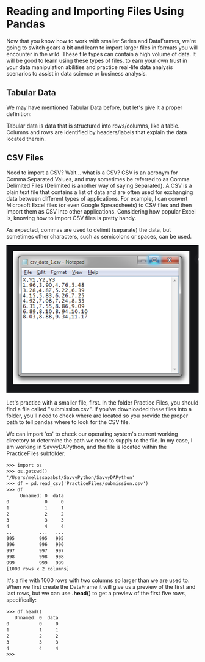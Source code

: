 # Reading and Importing Files Using Pandas

Now that you know how to work with smaller Series and DataFrames, we're going to switch gears a bit and learn to import larger files in formats you will encounter in the wild. These file types can contain a high volume of data. It will be good to learn using these types of files, to earn your own trust in your data manipulation abilities and practice real-life data analysis scenarios to assist in data science or business analysis. 

## Tabular Data

We may have mentioned Tabular Data before, but let's give it a proper definition:

Tabular data is data that is structured into rows/columns, like a table. Columns and rows are identified by headers/labels that explain the data located therein.  

## CSV Files

Need to import a CSV? Wait... what is a CSV? CSV is an acronym for Comma Separated Values, and may sometimes be referred to as Comma Delimited Files (Delimited is another way of saying Separated). A CSV is a plain text file that contains a list of data and are often used for exchanging data between different types of applications. For example, I can convert Microsoft Excel files (or even Google Spreadsheets) to CSV files and then import them as CSV into other applications. Considering how popular Excel is, knowing how to import CSV files is pretty handy. 

As expected, commas are used to delimit (separate) the data, but sometimes other characters, such as semicolons or spaces, can be used. 

![CSV](CSVimage.png)

Let's practice with a smaller file, first. In the folder Practice Files, you should find a file called "submission.csv". If you've downloaded these files into a folder, you'll need to check where are located so you provide the proper path to tell pandas where to look for the CSV file. 

We can import 'os' to check our operating system's current working directory to determine the path we need to supply to the file. In my case, I am working in SavvyDAPython, and the file is located within the PracticeFiles subfolder. 


```
>>> import os
>>> os.getcwd()
'/Users/melissapabst/SavvyPython/SavvyDAPython'
>>> df = pd.read_csv('PracticeFiles/submission.csv')
>>> df
     Unnamed: 0  data
0             0     0
1             1     1
2             2     2
3             3     3
4             4     4
..          ...   ...
995         995   995
996         996   996
997         997   997
998         998   998
999         999   999
[1000 rows x 2 columns]
```

It's a file with 1000 rows with two columns so larger than we are used to. When we first create the DataFrame it will give us a preview of the first and last rows, but we can use **.head()** to get a preview of the first five rows, specifically:

```
>>> df.head()
   Unnamed: 0  data
0           0     0
1           1     1
2           2     2
3           3     3
4           4     4
>>> 
```
